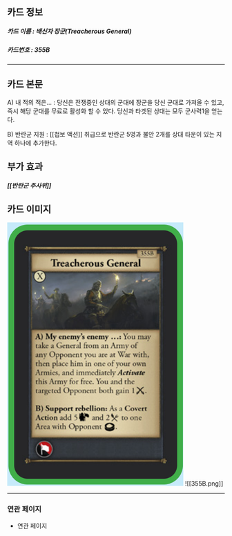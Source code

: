 ## 카드 정보
##### 카드 이름 : 배신자 장군(Treacherous General)
##### 카드번호 : 355B
---
## 카드 본문

A) 내 적의 적은... : 당신은 전쟁중인 상대의 군대에 장군을 당신 군대로 가져올 수 있고, 즉시 해당 군대를 무료로 활성화 할 수 있다. 당신과 타겟된 상대는 모두 군사력1을 얻는다.

B) 반란군 지원 : [[첩보 액션]] 취급으로 반란군 5명과 불안 2개를 상대 타운이 있는 지역 하나에 추가한다.

## 부가 효과
##### [[반란군 주사위]]

## 카드 이미지
<img src="\Assets\355B.png"/>
![[355B.png]]

--- 

### 연관 페이지
- 연관 페이지
